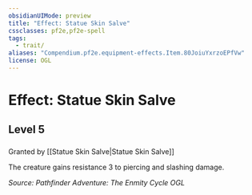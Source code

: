 ```yaml
---
obsidianUIMode: preview
title: "Effect: Statue Skin Salve"
cssclasses: pf2e,pf2e-spell
tags:
  - trait/
aliases: "Compendium.pf2e.equipment-effects.Item.80JoiuYxrzoEPfVw"
license: OGL
---
```

# Effect: Statue Skin Salve
## Level 5
### 






Granted by [[Statue Skin Salve|Statue Skin Salve]]

The creature gains resistance 3 to piercing and slashing damage.

*Source: Pathfinder Adventure: The Enmity Cycle*
*OGL*